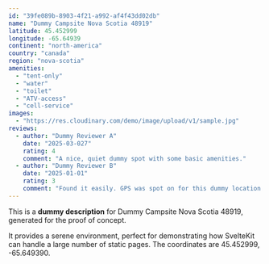 ```yaml
---
id: "39fe089b-8903-4f21-a992-af4f43dd02db"
name: "Dummy Campsite Nova Scotia 48919"
latitude: 45.452999
longitude: -65.64939
continent: "north-america"
country: "canada"
region: "nova-scotia"
amenities:
  - "tent-only"
  - "water"
  - "toilet"
  - "ATV-access"
  - "cell-service"
images:
  - "https://res.cloudinary.com/demo/image/upload/v1/sample.jpg"
reviews:
  - author: "Dummy Reviewer A"
    date: "2025-03-027"
    rating: 4
    comment: "A nice, quiet dummy spot with some basic amenities."
  - author: "Dummy Reviewer B"
    date: "2025-01-01"
    rating: 3
    comment: "Found it easily. GPS was spot on for this dummy location."
---
```


This is a **dummy description** for Dummy Campsite Nova Scotia 48919, generated for the proof of concept.

It provides a serene environment, perfect for demonstrating how SvelteKit can handle a large number of static pages. The coordinates are 45.452999, -65.649390.
